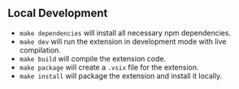 ## Local Development

* `make dependencies` will install all necessary npm dependencies.
* `make dev` will run the extension in development mode with live compilation.
* `make build` will compile the extension code.
* `make package` will create a `.vsix` file for the extension.
* `make install` will package the extension and install it locally.
